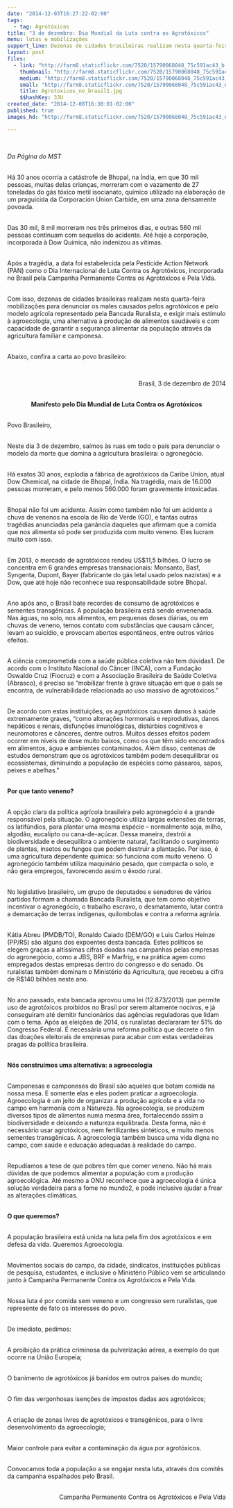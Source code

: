 ```yaml
---
date: "2014-12-03T16:27:22-02:00"
tags:
  - tag: Agrotóxicos
title: "3 de dezembro: Dia Mundial da Luta contra os Agrotóxicos"
menu: lutas e mobilizações
support_line: Dezenas de cidades brasileiras realizam nesta quarta-feira mobilizações para denunciar os males causados pelos agrotóxicos e pelo agronegócio.
layout: post
files:
  - link: "http://farm8.staticflickr.com/7520/15790068048_75c591ac43_b.jpg"
    thumbnail: "http://farm8.staticflickr.com/7520/15790068048_75c591ac43_t.jpg"
    medium: "http://farm8.staticflickr.com/7520/15790068048_75c591ac43_z.jpg"
    small: "http://farm8.staticflickr.com/7520/15790068048_75c591ac43_n.jpg"
    title: Agrotoxicos_no_brasil1.jpg
    $$hashKey: 3JU
created_date: "2014-12-08T16:30:01-02:00"
published: true
images_hd: "http://farm8.staticflickr.com/7520/15790068048_75c591ac43_n.jpg"

---
```

<div id="content-header">
<div id="content-title">
<p>&nbsp;</p>
</div>
</div>

<div id="content-area">
<div id="default-content">
<div id="node-16823">
<div>
<div>
<p><em>Da P&aacute;gina do MST</em></p>

<p><br />
H&aacute; 30 anos ocorria a cat&aacute;strofe de Bhopal, na &Iacute;ndia, em que 30 mil pessoas,&nbsp;muitas delas crian&ccedil;as, morreram com o vazamento de 27 toneladas do g&aacute;s t&oacute;xico metil isocianato, qu&iacute;mico utilizado na elabora&ccedil;&atilde;o de um praguicida da Corporaci&oacute;n Union Carbide, em uma zona densamente povoada.</p>

<p><br />
Das 30 mil, 8 mil morreram nos tr&ecirc;s primeiros dias, e outras 560 mil pessoas continuam com sequelas do acidente. At&eacute; hoje a corpora&ccedil;&atilde;o, incorporada &agrave; Dow Qu&iacute;mica, n&atilde;o indenizou as v&iacute;timas.</p>

<p><br />
Ap&oacute;s a trag&eacute;dia, a data foi estabelecida pela Pesticide Action Network (PAN) como o Dia Internacional de Luta Contra os Agrot&oacute;xicos, incorporada no Brasil pela Campanha Permanente Contra os Agrot&oacute;xicos e Pela Vida.</p>

<p><br />
Com isso, dezenas de cidades brasileiras realizam nesta quarta-feira mobiliza&ccedil;&otilde;es para denunciar os males causados pelos agrot&oacute;xicos e pelo modelo agr&iacute;cola representado pela Bancada Ruralista, e exigir mais est&iacute;mulo &agrave; agroecologia, uma alternativa &agrave; produ&ccedil;&atilde;o de alimentos saud&aacute;veis e com capacidade de garantir a seguran&ccedil;a alimentar da popula&ccedil;&atilde;o atrav&eacute;s da agricultura familiar e camponesa.</p>

<p><br />
Abaixo, confira a carta ao povo brasileiro:</p>

<p>&nbsp;</p>

<p style="text-align: right;">Brasil, 3 de dezembro de 2014</p>

<p style="text-align: center;"><br />
<strong>Manifesto pelo Dia Mundial de Luta Contra os Agrot&oacute;xicos</strong></p>

<p><br />
Povo Brasileiro,</p>

<p><br />
Neste dia 3 de dezembro, sa&iacute;mos &agrave;s ruas em todo o pa&iacute;s para denunciar o modelo da morte que domina a agricultura brasileira: o agroneg&oacute;cio.</p>

<p><br />
H&aacute; exatos 30 anos, explodia a f&aacute;brica de agrot&oacute;xicos da Caribe Union, atual Dow Chemical, na cidade de Bhopal, &Iacute;ndia. Na trag&eacute;dia, mais de 16.000 pessoas morreram, e pelo menos 560.000 foram gravemente intoxicadas.</p>

<p><br />
Bhopal n&atilde;o foi um acidente. Assim como tamb&eacute;m n&atilde;o foi um acidente a chuva de venenos na escola de Rio de Verde (GO), e tantas outras trag&eacute;dias anunciadas pela gan&acirc;ncia daqueles que afirmam que a comida que nos alimenta s&oacute; pode ser produzida com muito veneno. Eles lucram muito com isso.</p>

<p><br />
Em 2013, o mercado de agrot&oacute;xicos rendeu US$11,5 bilh&otilde;es. O lucro se concentra em 6 grandes empresas transnacionais: Monsanto, Basf, Syngenta, Dupont, Bayer (fabricante do g&aacute;s letal usado pelos nazistas) e a Dow, que at&eacute; hoje n&atilde;o reconhece sua responsabilidade sobre Bhopal.</p>

<p><br />
Ano ap&oacute;s ano, o Brasil bate recordes de consumo de agrot&oacute;xicos e sementes transg&ecirc;nicas. A popula&ccedil;&atilde;o brasileira est&aacute; sendo envenenada. Nas &aacute;guas, no solo, nos alimentos, em pequenas doses di&aacute;rias, ou em chuvas de veneno, temos contato com subst&acirc;ncias que causam c&acirc;ncer, levam ao suic&iacute;dio, e provocam abortos espont&acirc;neos, entre outros v&aacute;rios efeitos.</p>

<p><br />
A ci&ecirc;ncia comprometida com a sa&uacute;de p&uacute;blica coletiva n&atilde;o tem d&uacute;vidas1. De acordo com o Instituto Nacional do C&acirc;ncer (INCA), com a Funda&ccedil;&atilde;o Oswaldo Cruz (Fiocruz) e com a Associa&ccedil;&atilde;o Brasileira de Sa&uacute;de Coletiva (Abrasco), &eacute; preciso se &ldquo;mobilizar frente &agrave; grave situa&ccedil;&atilde;o em que o pa&iacute;s se encontra, de vulnerabilidade relacionada ao uso massivo de agrot&oacute;xicos.&rdquo;</p>

<p><br />
De acordo com estas institui&ccedil;&otilde;es, os agrot&oacute;xicos causam danos &agrave; sa&uacute;de extremamente graves, &ldquo;como altera&ccedil;&otilde;es hormonais e reprodutivas, danos hep&aacute;ticos e renais, disfun&ccedil;&otilde;es imunol&oacute;gicas, dist&uacute;rbios cognitivos e neuromotores e c&acirc;nceres, dentre outros. Muitos desses efeitos podem ocorrer em n&iacute;veis de dose muito baixos, como os que t&ecirc;m sido encontrados em alimentos, &aacute;gua e ambientes contaminados. Al&eacute;m disso, centenas de estudos demonstram que os agrot&oacute;xicos tamb&eacute;m podem desequilibrar os ecossistemas, diminuindo a popula&ccedil;&atilde;o de esp&eacute;cies como p&aacute;ssaros, sapos, peixes e abelhas.&rdquo;</p>

<p><br />
<strong>Por que tanto veneno?</strong></p>

<p><br />
A op&ccedil;&atilde;o clara da pol&iacute;tica agr&iacute;cola brasileira pelo agroneg&oacute;cio &eacute; a grande respons&aacute;vel pela situa&ccedil;&atilde;o. O agroneg&oacute;cio utiliza largas extens&otilde;es de terras, os latif&uacute;ndios, para plantar uma mesma esp&eacute;cie &ndash; normalmente soja, milho, algod&atilde;o, eucalipto ou cana-de-a&ccedil;&uacute;car. Dessa maneira, destr&oacute;i a biodiversidade e desequilibra o ambiente natural, facilitando o surgimento de plantas, insetos ou fungos que podem destruir a planta&ccedil;&atilde;o. Por isso, &eacute; uma agricultura dependente qu&iacute;mica: s&oacute; funciona com muito veneno. O agroneg&oacute;cio tamb&eacute;m utiliza maquin&aacute;rio pesado, que compacta o solo, e n&atilde;o gera empregos, favorecendo assim o &ecirc;xodo rural.</p>

<p><br />
No legislativo brasileiro, um grupo de deputados e senadores de v&aacute;rios partidos formam a chamada Bancada Ruralista, que tem como objetivo incentivar o agroneg&oacute;cio, o trabalho escravo, o desmatamento, lutar contra a demarca&ccedil;&atilde;o de terras ind&iacute;genas, quilombolas e contra a reforma agr&aacute;ria.</p>

<p><br />
K&aacute;tia Abreu (PMDB/TO), Ronaldo Caiado (DEM/GO) e Luis Carlos Heinze (PP/RS) s&atilde;o alguns dos expoentes desta bancada. Estes pol&iacute;ticos se elegem gra&ccedil;as a alt&iacute;ssimas cifras doadas nas campanhas pelas empresas do agroneg&oacute;cio, como a JBS, BRF e Marfrig, e na pr&aacute;tica agem como empregados destas empresas dentro do congresso e do senado. Os ruralistas tamb&eacute;m dominam o Minist&eacute;rio da Agricultura, que recebeu a cifra de R$140 bilh&otilde;es neste ano.</p>

<p><br />
No ano passado, esta bancada aprovou uma lei (12.873/2013) que permite uso de agrot&oacute;xicos proibidos no Brasil por serem altamente nocivos, e j&aacute; conseguiram at&eacute; demitir funcion&aacute;rios das ag&ecirc;ncias reguladoras que lidam com o tema. Ap&oacute;s as elei&ccedil;&otilde;es de 2014, os ruralistas declararam ter 51% do Congresso Federal. &Eacute; necess&aacute;ria uma reforma pol&iacute;tica que decrete o fim das doa&ccedil;&otilde;es eleitorais de empresas para acabar com estas verdadeiras pragas da pol&iacute;tica brasileira.</p>

<p><br />
<strong>N&oacute;s constru&iacute;mos uma alternativa: a agroecologia</strong></p>

<p><br />
Camponesas e camponeses do Brasil s&atilde;o aqueles que botam comida na nossa mesa. E somente elas e eles podem praticar a agroecologia. Agroecologia &eacute; um jeito de organizar a produ&ccedil;&atilde;o agr&iacute;cola e a vida no campo em harmonia com a Natureza. Na agroecologia, se produzem diversos tipos de alimentos numa mesma &aacute;rea, fortalecendo assim a biodiversidade e deixando a natureza equilibrada. Desta forma, n&atilde;o &eacute; necess&aacute;rio usar agrot&oacute;xicos, nem fertilizantes sint&eacute;ticos, e muito menos sementes transg&ecirc;nicas. A agroecologia tamb&eacute;m busca uma vida digna no campo, com sa&uacute;de e educa&ccedil;&atilde;o adequadas &agrave; realidade do campo.</p>

<p><br />
Repudiamos a tese de que pobres t&ecirc;m que comer veneno. N&atilde;o h&aacute; mais d&uacute;vidas de que podemos alimentar a popula&ccedil;&atilde;o com a produ&ccedil;&atilde;o agroecol&oacute;gica. At&eacute; mesmo a ONU reconhece que a agroecologia &eacute; &uacute;nica solu&ccedil;&atilde;o verdadeira para a fome no mundo2, e pode inclusive ajudar a frear as altera&ccedil;&otilde;es clim&aacute;ticas.</p>

<p><br />
<strong>O que queremos?</strong></p>

<p><br />
A popula&ccedil;&atilde;o brasileira est&aacute; unida na luta pela fim dos agrot&oacute;xicos e em defesa da vida. Queremos Agroecologia.</p>

<p><br />
Movimentos sociais do campo, da cidade, sindicatos, institui&ccedil;&otilde;es p&uacute;blicas de pesquisa, estudantes, e inclusive o Minist&eacute;rio P&uacute;blico vem se articulando junto &agrave; Campanha Permanente Contra os Agrot&oacute;xicos e Pela Vida.</p>

<p><br />
Nossa luta &eacute; por comida sem veneno e um congresso sem ruralistas, que represente de fato os interesses do povo.</p>

<p><br />
De imediato, pedimos:</p>

<p><br />
A proibi&ccedil;&atilde;o da pr&aacute;tica criminosa da pulveriza&ccedil;&atilde;o a&eacute;rea, a exemplo do que ocorre na Uni&atilde;o Europeia;</p>

<p><br />
O banimento de agrot&oacute;xicos j&aacute; banidos em outros pa&iacute;ses do mundo;</p>

<p><br />
O fim das vergonhosas isen&ccedil;&otilde;es de impostos dadas aos agrot&oacute;xicos;</p>

<p><br />
A cria&ccedil;&atilde;o de zonas livres de agrot&oacute;xicos e transg&ecirc;nicos, para o livre desenvolvimento da agroecologia;</p>

<p><br />
Maior controle para evitar a contamina&ccedil;&atilde;o da &aacute;gua por agrot&oacute;xicos.</p>

<p><br />
Convocamos toda a popula&ccedil;&atilde;o a se engajar nesta luta, atrav&eacute;s dos comit&ecirc;s da campanha espalhados pelo Brasil.</p>

<p style="text-align: right;"><br />
Campanha Permanente Contra os Agrot&oacute;xicos e Pela Vida</p>

<p>&nbsp;</p>
</div>
</div>
</div>
</div>
</div>
